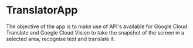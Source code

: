 # TranslatorApp
The objective of the app is to make use of API's available for Google Cloud Translate and Google Cloud Vision to take the snapshot of the screen in a selected area, recognise text and translate it.
